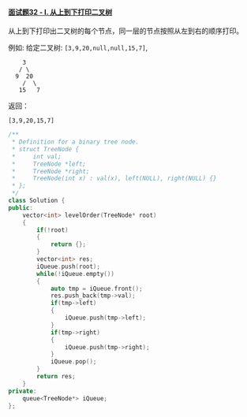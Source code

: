 #### [面试题32 - I. 从上到下打印二叉树](https://leetcode-cn.com/problems/cong-shang-dao-xia-da-yin-er-cha-shu-lcof/)

从上到下打印出二叉树的每个节点，同一层的节点按照从左到右的顺序打印。

 

例如:
给定二叉树: `[3,9,20,null,null,15,7]`,

```
    3
   / \
  9  20
    /  \
   15   7
```

返回：

```
[3,9,20,15,7]
```

 
```C++
/**
 * Definition for a binary tree node.
 * struct TreeNode {
 *     int val;
 *     TreeNode *left;
 *     TreeNode *right;
 *     TreeNode(int x) : val(x), left(NULL), right(NULL) {}
 * };
 */
class Solution {
public:
    vector<int> levelOrder(TreeNode* root) 
    {
        if(!root)
        {
            return {};
        }       
        vector<int> res;
        iQueue.push(root);
        while(!iQueue.empty())
        {
            auto tmp = iQueue.front();
            res.push_back(tmp->val);         
            if(tmp->left)
            {
                iQueue.push(tmp->left);
            }
            if(tmp->right)
            {
                iQueue.push(tmp->right);
            }
            iQueue.pop();
        }
        return res;
    }
private:
    queue<TreeNode*> iQueue;
};
```

